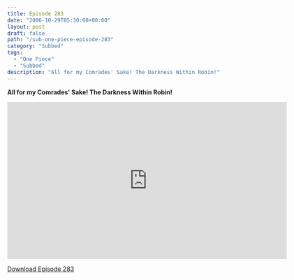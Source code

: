 ```yaml
---
title: Episode 283
date: "2006-10-29T05:30:00+00:00"
layout: post
draft: false
path: "/sub-one-piece-episode-283"
category: "Subbed"
tags:
  - "One Piece"
  - "Subbed"
description: "All for my Comrades' Sake! The Darkness Within Robin!"
---
```


**All for my Comrades' Sake! The Darkness Within Robin!**

<iframe width="640" height="360" src="https://www.rapidvideo.com/e/FXQHPSU664" frameborder="0" marginwidth=0 marginheight=0 scrolling=no allowfullscreen></iframe>

<a href="http://ouo.io/qs/eCodkFEQ?s=https://rapidvid.to/d/https://www.rapidvideo.com/e/FXQHPSU664">Download Episode 283</a>
